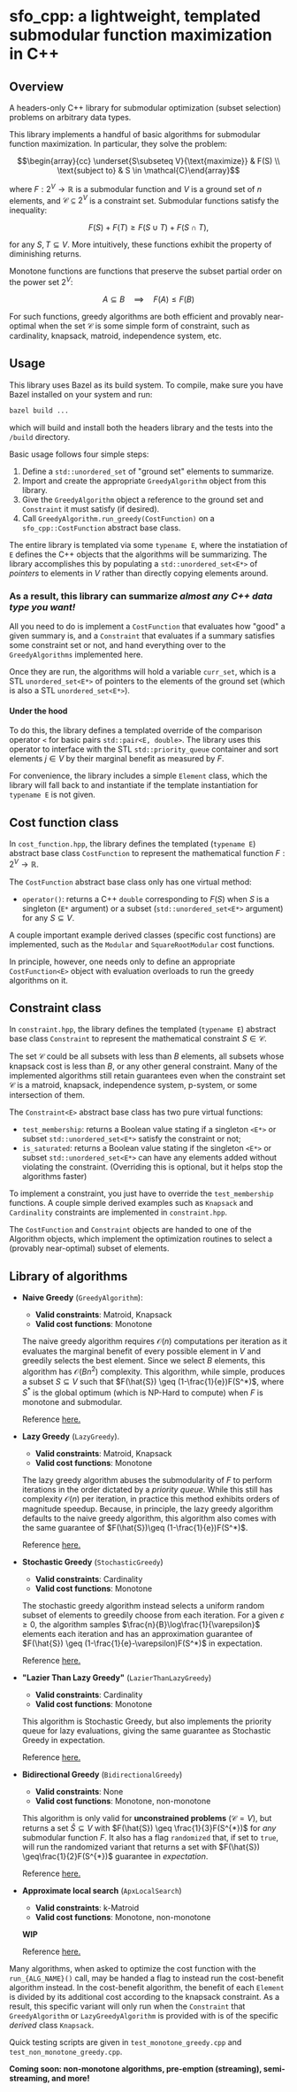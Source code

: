 # sfo_cpp: a lightweight, templated submodular function maximization in C++

## Overview
A headers-only C++ library for submodular optimization (subset selection) problems on arbitrary data types.

This library implements a handful of basic algorithms for submodular function maximization.  In particular, they solve the problem:

 ```math
\begin{array}{cc} \underset{S\subseteq V}{\text{maximize}} & F(S) \\ \text{subject to} & S \in \mathcal{C}\end{array}
```

where $F:2^V\to\mathbb{R}$ is a submodular function and $V$ is a ground set of $n$ elements, and $\mathcal{C}\subseteq 2^V$ is a constraint set.  Submodular functions satisfy the inequality:

$$ F(S) + F(T) \geq F(S\cup T) + F(S\cap T), $$

for any $S, T \subseteq V$.  More intuitively, these functions exhibit the property of diminishing returns.

Monotone functions are functions that preserve the subset partial order on the power set $2^V$:

$$ A\subseteq B \quad \implies\quad F(A) \leq F(B) $$

For such functions, greedy algorithms are both efficient and provably near-optimal when the set $\mathcal{C}$ is some simple form of constraint, such as cardinality, knapsack, matroid, independence system, etc.

## Usage
This library uses Bazel as its build system.  To compile, make sure you have Bazel installed on your system and run:
```bash
bazel build ...
```
which will build and install both the headers library and the tests into the `/build` directory.

Basic usage follows four simple steps:

1) Define a  `std::unordered_set` of "ground set" elements to summarize.
2) Import and create the appropriate `GreedyAlgorithm` object from this library.
3) Give the `GreedyAlgorithm` object a reference to the ground set and `Constraint` it must satisfy (if desired).
4) Call `GreedyAlgorithm.run_greedy(CostFunction)` on a `sfo_cpp::CostFunction` abstract base class.

The entire library is templated via some `typename E`, where  the instatiation of `E` defines the C++ objects that the algorithms will be summarizing.  The library accomplishes this by populating a `std::unordered_set<E*>` of _pointers_ to elements in $V$ rather than directly copying elements around.

### As a result, this library can summarize **_almost any C++ data type you want!_**

All you need to do is implement a `CostFunction` that evaluates how "good" a given summary is, and a `Constraint` that evaluates if a summary satisfies some constraint set or not, and hand everything over to the `GreedyAlgorithms` implemented here.

Once they are run, the algorithms will hold a variable `curr_set`, which is a STL `unordered_set<E*>` of pointers to the elements of the ground set (which is also a STL `unordered_set<E*>`).

#### Under the hood
To do this, the library defines a templated override of the comparison operator `<` for basic pairs `std::pair<E, double>`. The library uses this operator to interface with the STL `std::priority_queue` container and sort elements $j \in V$ by their marginal benefit as measured by $F$.

For convenience, the library includes a simple `Element` class, which the library will fall back to and instantiate if the template instantiation for `typename E` is not given.

## Cost function class
In `cost_function.hpp`, the library defines the templated (`typename E`) abstract base class `CostFunction` to represent the mathematical function $F:2^V\to\mathbb{R}$.

The `CostFunction` abstract base class only has one virtual method:
 - `operator()`: returns a C++ `double` corresponding to $F(S)$ when $S$ is a singleton (`E*` argument) or a subset (`std::unordered_set<E*>` argument) for any $S\subseteq V$.

A couple important example derived classes (specific cost functions) are implemented, such as the `Modular` and `SquareRootModular` cost functions.

In principle, however, one needs only to define an appropriate `CostFunction<E>` object with evaluation overloads to run the greedy algorithms on it.

## Constraint class
In `constraint.hpp`, the library defines the templated (`typename E`) abstract base class `Constraint` to represent the mathematical constraint $S\in \mathcal{C}$.

The set $\mathcal{C}$ could be all subsets with less than $B$ elements, all subsets whose knapsack cost is less than $B$, or any other general constraint.  Many of the implemented algorithms still retain guarantees even when the constraint set $\mathcal{C}$ is a matroid, knapsack, independence system, p-system, or some intersection of them.

The `Constraint<E>` abstract base class has two pure virtual functions:
- `test_membership`: returns a Boolean value stating if a singleton `<E*>` or subset `std::unordered_set<E*>` satisfy the constraint or not;
- `is_saturated`: returns a Boolean value stating if the singleton `<E*>` or subset `std::unordered_set<E*>` can have any elements added without violating the constraint. (Overriding this is optional, but it helps stop the algorithms faster)

To implement a constraint, you just have to override the `test_membership` functions.  A couple simple derived examples such as `Knapsack` and `Cardinality` constraints are implemented in `constraint.hpp`.


The `CostFunction` and `Constraint` objects are handed to one of the Algorithm objects, which implement the optimization routines to select a (provably near-optimal) subset of elements.


## Library of algorithms
* **Naive Greedy** (`GreedyAlgorithm`):
    * **Valid constraints**: Matroid, Knapsack
    * **Valid cost functions**: Monotone

    The naive greedy algorithm requires $\mathcal{O}(n)$ computations per iteration as it evaluates the marginal benefit of every possible element in $V$ and greedily selects the best element.  Since we select $B$ elements, this algorithm has $\mathcal{O}(Bn^2)$ complexity.  This algorithm, while simple, produces a subset $S\subseteq V$ such that $F(\hat{S}) \geq (1-\frac{1}{e})F(S^*)$, where $S^*$ is the global optimum (which is NP-Hard to compute) when $F$ is monotone and submodular.
    
    Reference [here.](https://link.springer.com/article/10.1007/BF01588971)

* **Lazy Greedy** (`LazyGreedy`).
    * **Valid constraints**: Matroid, Knapsack
    * **Valid cost functions**: Monotone

    The lazy greedy algorithm abuses the submodularity of $F$ to perform iterations in the order dictated by a _priority queue_.  While this still has complexity $\mathcal{O}(n)$ per iteration, in practice this method exhibits orders of magnitude speedup.  Because, in principle, the lazy greedy algorithm defaults to the naive greedy algorithm, this algorithm also comes with the same guarantee of $F(\hat{S})\geq (1-\frac{1}{e})F(S^*)$.

    Reference [here.](https://link.springer.com/chapter/10.1007/BFb0006528)

* **Stochastic Greedy** (`StochasticGreedy`)
    * **Valid constraints**: Cardinality
    * **Valid cost functions**: Monotone

    The stochastic greedy algorithm instead selects a uniform random subset of elements to greedily choose from each iteration.  For a given $\varepsilon \geq 0$, the algorithm samples $\frac{n}{B}\log\frac{1}{\varepsilon}$ elements each iteration and has an approximation guarantee of $F(\hat{S}) \geq (1-\frac{1}{e}-\varepsilon)F(S^*)$ in expectation.
    
    Reference [here.](https://arxiv.org/pdf/1409.7938.pdf)

* **"Lazier Than Lazy Greedy"** (`LazierThanLazyGreedy`)
    * **Valid constraints**: Cardinality
    * **Valid cost functions**: Monotone

    This algorithm is Stochastic Greedy, but also implements the priority queue for lazy evaluations, giving the same guarantee as Stochastic Greedy in expectation.

    Reference [here.](https://arxiv.org/pdf/1409.7938.pdf)

* **Bidirectional Greedy** (`BidirectionalGreedy`)
    * **Valid constraints**: None
    * **Valid cost functions**: Monotone, non-monotone

    This algorithm is only valid for **unconstrained problems** ($\mathcal{C} = V$), but returns a set $\hat{S}\subseteq V$ with $F(\hat{S}) \geq \frac{1}{3}F(S^{*})$ for _any_ submodular function $F$.  It also has a flag `randomized` that, if set to `true`, will run the randomized variant that returns a set with $F(\hat{S}) \geq\frac{1}{2}F(S^{*})$ guarantee in _expectation_.
    
    Reference [here.](https://theory.epfl.ch/moranfe/Publications/FOCS2012.pdf)

* **Approximate local search** (`ApxLocalSearch`)
    * **Valid constraints**: k-Matroid
    * **Valid cost functions**: Monotone, non-monotone

    **WIP**

    Reference [here.](https://arxiv.org/pdf/0902.0353.pdf)


Many algorithms, when asked to optimize the cost function with the `run_{ALG_NAME}()` call, may be handed a flag to instead run the cost-benefit algorithm instead.  In the cost-benefit algorithm, the benefit of each `Element` is divided by its additional cost according to the knapsack constraint.  As a result, this specific variant will only run when the `Constraint` that `GreedyAlgorithm` or `LazyGreedyAlgorithm` is provided with is of the specific _derived_ class `Knapsack`.

Quick testing scripts are given in `test_monotone_greedy.cpp` and `test_non_monotone_greedy.cpp`.

**Coming soon: non-monotone algorithms, pre-emption (streaming), semi-streaming, and more!**
